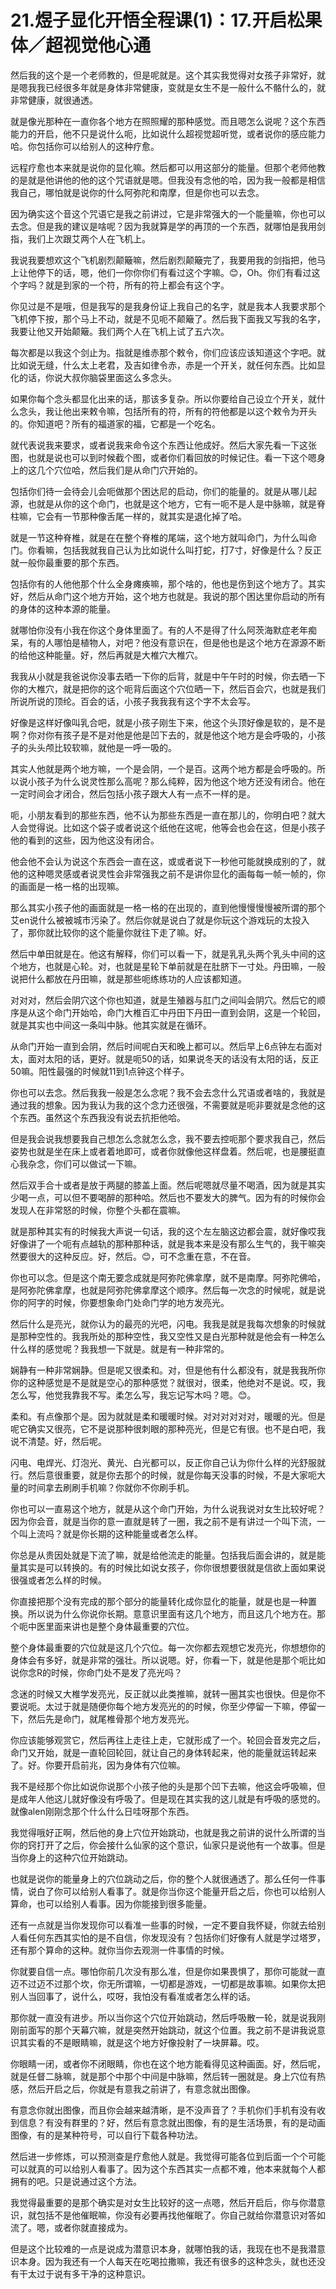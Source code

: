 # 21.煜子显化开悟全程课(1)：17.开启松果体／超视觉他心通

然后我的这个是一个老师教的，但是呢就是。这个其实我觉得对女孩子非常好，就是嗯我我已经很多年就是身体非常健康，变就是女生不是一般什么不骼什么的，就非常健康，就很通透。

就是像光那种在一直你各个地方在照照耀的那种感觉。而且嗯怎么说呢？这个东西能力的开启，他不只是说什么呃，比如说什么超视觉超听觉，或者说你的感应能力哈。你包括你可以给别人的这种疗愈。

远程疗愈也本来就是说你的显化嘛。然后都可以用这部分的能量。但那个老师他教的是就是他讲他的他的这个咒语就是嗯。但我没有念他的哈，因为我一般都是相信我自己，哪怕就是说你的什么阿弥陀和南摩，但是你也可以去念。

因为确实这个音这个咒语它是我之前讲过，它是非常强大的一个能量嘛，你也可以去念。但是我的建议是啥呢？因为我就算是学的再顶的一个东西，就哪怕是我用剑指，我们上次跟艾两个人在飞机上。

我说我要想欢这个飞机剧烈颠簸嘛，然后剧烈颠簸完了，我要用我的剑指把，他马上让他停下的话，嗯，他们一你你你们有看过这个字嘛。😊，Oh。你们有看过这个字吗？就是到家的一个符，所有的符上都会有这个字。

你见过是不是哦，但是我写的是我身份证上我自己的名字，就是我本人我要求那个飞机停下按，那个马上不动，就是不见呃不颠簸了。然后我下面我又写我的名字，我要让他又开始颠簸。我们两个人在飞机上试了五六次。

每次都是以我这个剑止为。指就是维赤那个敕令，你们应该应该知道这个字吧。就比如说无缝，什么太上老君，及吉如律令赤，赤是一个开关，就任何东西。比如显化的话，你说大叔你脑袋里面这么多念头。

如果你每个念头都显化出来的话，那该多复杂。所以你要给自己设立个开关，就什么念头，我让他出来敕令嘛，包括所有的符，所有的符他都是以这个敕令为开头的。你知道吧？所有的福道家的福，它都是一个吃名。

就代表说我来要求，或者说我来命令这个东西让他成好。然后大家先看一下这张图，也就是说也可以到时候截个图，或者你们看回放的时候记住。看一下这个嗯身上的这几个穴位哈，然后我们是从命门穴开始的。

包括你们待一会待会儿会呃做那个困达尼的启动，你们的能量的。就是从哪儿起源，也就是从你的这个命门，也就是这个地方，它有一呃不是人是中脉嘛，就是脊柱嘛，它会有一节那种像舌尾一样的，就其实是退化掉了哈。

就是一节这种脊椎，就是在在整个脊椎的尾端，这个地方就叫命门，为什么叫命门。你看嘛，包括我就我自己认为比如说什么叫打蛇，打7寸，好像是什么？反正就一般你最重要的那个东西。

包括你有的人他他那个什么全身瘫痪嘛，那个啥的，他也是伤到这个地方了。其实好，然后从命门这个地方开始，这个地方也就是。我说的那个困达里你启动的所有的身体的这种本源的能量。

就哪怕你没有小我在你这个身体里面了。有的人不是得了什么阿茨海默症老年痴呆，有的人哪怕是植物人，对吧？他没有意识在，但是他也是这个地方在源源不断的给他这种能量。好，然后再就是大椎穴大椎穴。

我我从小就是我爸说你没事去晒一下你的后背，就是中午午时的时候，你去晒一下你的大椎穴，就是把你的这个呃背后面这个穴位晒一下，然后百会穴，也就是我们所说所说的顶纶。百会的话，小孩子我我我有这个字不太会写。

好像是这样好像叫乳合吧，就是小孩子刚生下来，他这个头顶好像是软的，是不是啊？你对你有孩子是不是对他是他是凹下去的，就是他这个地方是会呼吸的，小孩子的头头颅比较软嘛，就他是一呼一吸的。

其实人他就是两个地方嘛，一个是会阴，一个是百。这两个地方都是会呼吸的。所以说小孩子为什么说灵性那么高呢？那么纯粹，因为他这个地方还没有闭合。他在一定时间会才闭合，然后包括小孩子跟大人有一点不一样的是。

呃，小朋友看到的那些东西，他不认为那些东西是一直在那儿的，你明白吧？就大人会觉得说。比如这个袋子或者说这个纸他在这呢，他等会也会在这，但是小孩子他的看到的这些，因为他这没有闭合。

他会他不会认为说这个东西会一直在这，或或者说下一秒他可能就换成别的了，就他的这种嗯灵感或者说灵性会非常强我之前不是讲你显化的画每每一帧一帧的，你的画面是一格一格的出现嘛。

那么其实小孩子他的画面就是一格一格的在出现的，直到他慢慢慢慢被所谓的那个艾en说什么被被城市污染了。然后你就是说白了就是你玩这个游戏玩的太投入了，那你就比较你的这个能量你就往下走了嘛。好。

然后中单田就是在。他这有解释，你们可以看一下，就是乳乳头两个乳头中间的这个地方，也就是心轮。对，也就是星轮下单前就是在肚脐下一寸处。丹田嘛，一般说把什么都放在丹田嘛，就是那些呃练练功的人应该都知道。

对对对，然后会阴穴这个你也知道，就是生殖器与肛门之间叫会阴穴。然后它的顺序是从这个命门开始哈，命门大椎百汇中丹田下丹田一直到会阴，这是一个轮回，就是其实也中间这一条叫中脉。他其实就是在循环。

从命门开始一直到会阴，然后时间呢白天和晚上都可以。然后早上6点钟左右面对太，面对太阳的话，更好。就是呃50的话，如果说冬天的话没有太阳的话，反正50嘛。阳性最强的时候就11到1点钟这个样子。

你也可以去念。然后我我一般是怎么念呢？我不会去念什么咒语或者啥的，我就是通过我的想象。因为我认为我的这个念力还很强，不需要就是呃非要就是念他的这个东西。虽然这个东西我没有说去抗拒他哈。

但是我会说我想要我自己想怎么念就怎么念，我不要去控呃那个要求我自己，然后姿势也就是坐在床上或者着地即可，或者你就像他这样盘着。然后呢，也是腰挺直心我杂念，你们可以做试一下嘛。

然后双手合十或者是放于两腿的膝盖上面。然后呢嗯就尽量不喝酒，因为就是其实少喝一点，可以但不要喝醉的那种哈。然后也不要发大的脾气。因为有的时候你会发现人在非常怒的时候，你整个头都在震嘛。

就是那种其实有的时候我大声说一句话，我的这个左左脑这边都会震，就好像哎我好像讲了一个呃有点越轨的那种那种话，就是我本来是没有那么生气的，我干嘛突然要很大的这种反应。好，然后。😊，可不念重在意，不在音。

你也可以念。但是这个南无要念成就是阿弥陀佛拿摩，就不是南摩。阿弥陀佛哈，是阿弥陀佛拿摩，也就是阿弥陀佛拿摩这个顺序。然后每一次念的时候呢，就是说你的阿字的时候，你要想象命门处命门学的地方发亮光。

然后什么是亮光，就你认为的最亮的光吧，闪电。我我是就是我每次想象的时候就是那种空性的。我我所处的那种空性，我又空性又是白光那种就是他会有一种怎么什么样的感觉呢？我我想一下就是。就是有一种非常的。

娴静有一种非常娴静。但是呢又很柔和。对，但是他有什么都没有，就是我我所你你的这种感觉是不是就是空心的那种感觉？就很对，很柔，他绝对不是说。哎，我怎么写，他觉我靠我不写。柔怎么写，我忘记写木吗？嗯。😊。

柔和。有点像那个是。因为就就是柔和暖暖时候。对对对对对对，暖暖的光。但是呢它确实又很亮，它不是说那种很刺眼的那种亮光，但是它有很。也不是白吧，我说不清楚。好，然后呢。

闪电、电焊光、灯泡光、黄光、白光都可以，反正你自己认为你什么样的光舒服就行。然后意很重要，就是你去那个的时候，就是你每天没事的时候，不是大家呃大量的时间拿去刷刷手机嘛？你就你不你刷手机。

你也可以一直易这个地方，就是从这个命门开始，为什么说我说对女生比较好呢？因为你会音，就是当你的意一直就是转了一圈，我之前不是有讲过一个叫下流，一个叫上流吗？就是你长期的这种能量或者怎么样。

你总是从贵因处就是下流了嘛，就是给他流走的能量。包括我后面会讲的，就是能量其实是可以转换的。有的时候比如说女孩子，你你很想要很就是信欲上面如果说很强或者怎么样的时候。

你直接把那个没有完成的那个部分的能量转化成你显化的能量，就是也是一种置换。所以说为什么你说你长期。意意识里面有这几个地方，而且这几个地方在。那个呃中医里面来讲也是整个身体最重要的穴位。

整个身体最重要的穴位就是这几个穴位。每一次你都去观想它发亮光，你想想你的身体会有多好，就是非常的强壮。所以说嗯。好，你看一下，就是他是那个呃比如说你念R的时候，你命门处不是发了亮光吗？

念迷的时候又大椎学发亮光，反正就以此类推嘛，就转一圈其实也很快。但是你不要说呃。太过于就是随便你每个地方发亮光的的时候，你至少停留一下嘛，停留一下，然后先是命门，就尾椎骨那个地方发亮光。

你应该能够观赏它，然后再往上走往上走，它就形成了一个。轮回会音发完之后，命门又开始，就是一直轮回轮回，就让自己的身体转起来，他的能量就运转起来了。好。你要开启前兆，因为身体有穴位嘛。

我不是经那个你比如说你说那个小孩子他的头是那个凹下去嘛，他这会呼吸嘛，但是成年人他这儿就好像没有呼吸了。但是现在其实我的这儿就是有呼吸的感觉的。就像alen刚刚念那个什么什么日哇呀那个东西。

我觉得哦好正啊，然后他的身上穴位开始跳动，也就是我之前讲的说什么所谓的当你的窍打开了之后，你会接什么仙家的这个意识，仙家只是说他有一个故事。但是当你身上的这种穴位开始跳动。

也就是说你的能量身上的穴位跳动之后，你的整个人就很通透了。那么任何一件事情，说白了你可以给别人看事了。就是你当你这个能量开启之后，你也可以给别人算命，也可以给别人看事。因为你能接到很多能量。

还有一点就是当你发现你可以看准一些事的时候，一定不要自我怀疑，你就去给别人看任何东西其实怕的是不自信，你发现没有？包括你们好像有人就是学过塔罗，还有那个算命的这种。就你当你去观测一件事情的时候。

你就要自信一点。哪怕你前几次没有那么准，但是你如果畏惧了，那你可能就一直迈不过迈不过那个坎，你无所谓嘛，一切都是游戏，一切都是故事嘛。如果你太把别人当回事了，说什么，哎呀，我怕没有看准或者怎么样的话。

那你就一直没有进步。所以当你这个穴位开始跳动，然后呼吸散一轮，就是说我刚刚前面写的那个天幕穴嘛，就是突然开始跳动，就这个位置。我之前不是讲我说意识其实看的不是眼睛嘛，就是这个地方好像投射了一块屏幕。哎。

你眼睛一闭，或者你不闭眼睛，你也在这个地方能看得见这种画面。好，然后呢，就是任督二脉嘛，就是那个中那个中间是中脉嘛，然后转一圈就是。身上穴位有热感，然后开启之后，你就是有意我之前讲了，有意念就出图像。

有意念你就出图像，而且你会越来越清晰，是不没声音了？手机你们手机有没有收到信息？有没有群里的？好，然后有意念就出图像，有的是生活场景，有的是动画图像，有的是某种符号，可以自行下载各种功法。

然后进一步修炼，可以预测查是疗愈他人就是。我觉得可能各位到后面一个个可能可以就真的可以给别人看事了。因为这个东西其实一点都不难，他本来就每个人都拥有的吧。只是说通过这个方法。

我觉得最重要的是那个确实是对女生比较好的这一点嗯，然后开启后，你与你潜意识，就包括不是他催眠嘛，你没有必要再找他催眠了。你自己就给你潜意识对答如流了。嗯，或者你就直接成为。

但是这个比较难的一点是说成为潜意识本身，就哪怕我的话，我现在也不是我潜意识本身。因为我还有一个人每天在吃喝拉撒嘛，我还有很多的这种念头，就也还没有干太过于说有多干净的这种意识。

